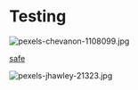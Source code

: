 # Testing
![pexels-chevanon-1108099.jpg](https://docs-api.cloudlabs.ai/repos/raw.githubusercontent.com/Rabin-spektra/New-Repos/main/492098nJ5KqRF/images/pexels-chevanon-1108099.jpg)

[safe](https://docs-api.cloudlabs.ai/repos/raw.githubusercontent.com/Rabin-spektra/New-Repos/main/492098nJ5KqRF/files/safe.txt)

![pexels-jhawley-21323.jpg](https://docs-api.cloudlabs.ai/repos/raw.githubusercontent.com/Rabin-spektra/New-Repos/main/492098nJ5KqRF/images/pexels-jhawley-21323.jpg)

<validation step="0f647715-eecc-499a-83a0-6f626138af08" />
